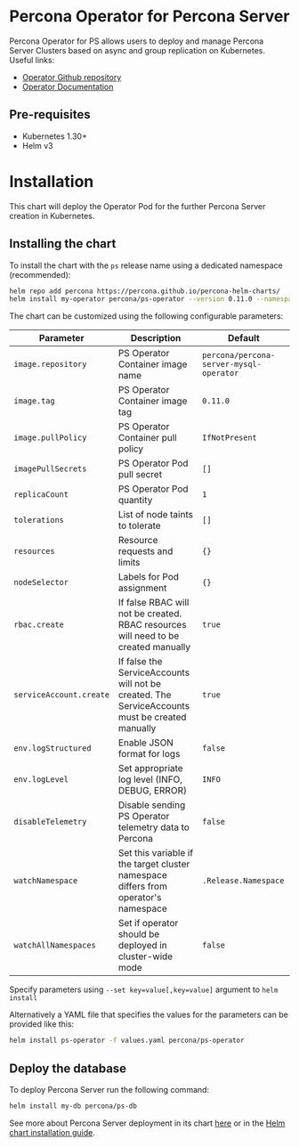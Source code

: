 # Percona Operator for Percona Server

Percona Operator for PS allows users to deploy and manage Percona Server Clusters based on async and group replication on Kubernetes.
Useful links:
- [Operator Github repository](https://github.com/percona/percona-server-mysql-operator)
- [Operator Documentation](https://www.percona.com/doc/kubernetes-operator-for-mysql/ps/index.html)

## Pre-requisites
* Kubernetes 1.30+
* Helm v3

# Installation

This chart will deploy the Operator Pod for the further Percona Server creation in Kubernetes.

## Installing the chart

To install the chart with the `ps` release name using a dedicated namespace (recommended):

```sh
helm repo add percona https://percona.github.io/percona-helm-charts/
helm install my-operator percona/ps-operator --version 0.11.0 --namespace my-namespace
```

The chart can be customized using the following configurable parameters:

| Parameter               | Description                                                                                    | Default                                 |
| ----------------------- | ---------------------------------------------------------------------------------------------- | --------------------------------------- |
| `image.repository`      | PS Operator Container image name                                                               | `percona/percona-server-mysql-operator` |
| `image.tag`             | PS Operator Container image tag                                                                | `0.11.0`                                |
| `image.pullPolicy`      | PS Operator Container pull policy                                                              | `IfNotPresent`                          |
| `imagePullSecrets`      | PS Operator Pod pull secret                                                                    | `[]`                                    |
| `replicaCount`          | PS Operator Pod quantity                                                                       | `1`                                     |
| `tolerations`           | List of node taints to tolerate                                                                | `[]`                                    |
| `resources`             | Resource requests and limits                                                                   | `{}`                                    |
| `nodeSelector`          | Labels for Pod assignment                                                                      | `{}`                                    |
| `rbac.create`           | If false RBAC will not be created. RBAC resources will need to be created manually             | `true`                                  |
| `serviceAccount.create` | If false the ServiceAccounts will not be created. The ServiceAccounts must be created manually | `true`                                  |
| `env.logStructured`     | Enable JSON format for logs                                                                    | `false`                                 |
| `env.logLevel`          | Set appropriate log level (INFO, DEBUG, ERROR)                                                 | `INFO`                                  |
| `disableTelemetry`      | Disable sending PS Operator telemetry data to Percona                                          | `false`                                 |
| `watchNamespace`        | Set this variable if the target cluster namespace differs from operator's namespace            | `.Release.Namespace`                    |
| `watchAllNamespaces`    | Set if operator should be deployed in cluster-wide mode                                        | `false`                                 |


Specify parameters using `--set key=value[,key=value]` argument to `helm install`

Alternatively a YAML file that specifies the values for the parameters can be provided like this:

```sh
helm install ps-operator -f values.yaml percona/ps-operator
```

## Deploy the database

To deploy Percona Server run the following command:

```sh
helm install my-db percona/ps-db
```

See more about Percona Server deployment in its chart [here](https://github.com/percona/percona-helm-charts/tree/main/charts/ps-db) or in the [Helm chart installation guide](https://www.percona.com/doc/kubernetes-operator-for-mysql/helm.html).
